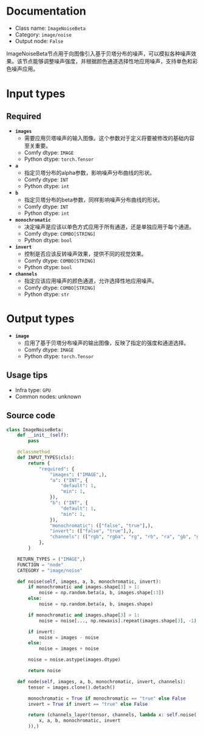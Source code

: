 
# Documentation
- Class name: `ImageNoiseBeta`
- Category: `image/noise`
- Output node: `False`

ImageNoiseBeta节点用于向图像引入基于贝塔分布的噪声，可以模拟各种噪声效果。该节点能够调整噪声强度，并根据颜色通道选择性地应用噪声，支持单色和彩色噪声应用。

# Input types
## Required
- **`images`**
    - 需要应用贝塔噪声的输入图像。这个参数对于定义将要被修改的基础内容至关重要。
    - Comfy dtype: `IMAGE`
    - Python dtype: `torch.Tensor`
- **`a`**
    - 指定贝塔分布的alpha参数，影响噪声分布曲线的形状。
    - Comfy dtype: `INT`
    - Python dtype: `int`
- **`b`**
    - 指定贝塔分布的beta参数，同样影响噪声分布曲线的形状。
    - Comfy dtype: `INT`
    - Python dtype: `int`
- **`monochromatic`**
    - 决定噪声是应该以单色方式应用于所有通道，还是单独应用于每个通道。
    - Comfy dtype: `COMBO[STRING]`
    - Python dtype: `bool`
- **`invert`**
    - 控制是否应该反转噪声效果，提供不同的视觉效果。
    - Comfy dtype: `COMBO[STRING]`
    - Python dtype: `bool`
- **`channels`**
    - 指定应该应用噪声的颜色通道，允许选择性地应用噪声。
    - Comfy dtype: `COMBO[STRING]`
    - Python dtype: `str`

# Output types
- **`image`**
    - 应用了基于贝塔分布噪声的输出图像，反映了指定的强度和通道选择。
    - Comfy dtype: `IMAGE`
    - Python dtype: `torch.Tensor`


## Usage tips
- Infra type: `GPU`
- Common nodes: unknown


## Source code
```python
class ImageNoiseBeta:
    def __init__(self):
        pass

    @classmethod
    def INPUT_TYPES(cls):
        return {
            "required": {
                "images": ("IMAGE",),
                "a": ("INT", {
                    "default": 1,
                    "min": 1,
                }),
                "b": ("INT", {
                    "default": 1,
                    "min": 1,
                }),
                "monochromatic": (["false", "true"],),
                "invert": (["false", "true"],),
                "channels": (["rgb", "rgba", "rg", "rb", "ra", "gb", "ga", "ba", "r", "g", "b", "a"],),
            },
        }

    RETURN_TYPES = ("IMAGE",)
    FUNCTION = "node"
    CATEGORY = "image/noise"

    def noise(self, images, a, b, monochromatic, invert):
        if monochromatic and images.shape[3] > 1:
            noise = np.random.beta(a, b, images.shape[:3])
        else:
            noise = np.random.beta(a, b, images.shape)

        if monochromatic and images.shape[3] > 1:
            noise = noise[..., np.newaxis].repeat(images.shape[3], -1)

        if invert:
            noise = images - noise
        else:
            noise = images + noise

        noise = noise.astype(images.dtype)

        return noise

    def node(self, images, a, b, monochromatic, invert, channels):
        tensor = images.clone().detach()

        monochromatic = True if monochromatic == "true" else False
        invert = True if invert == "true" else False

        return (channels_layer(tensor, channels, lambda x: self.noise(
            x, a, b, monochromatic, invert
        )),)

```
